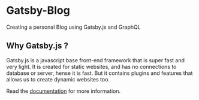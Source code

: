# Gatsby-Blog

Creating a personal Blog using Gatsby.js and GraphQL

## Why Gatsby.js ?
<p>
Gatsby.js is a javascript base front-end framework that is super fast and very light. It is created
for static websites, and has no connections to database or server, hense it is fast. But it contains 
plugins and features that allows us to create dynamic websites too.
  
Read the [documentation](https://www.gatsbyjs.com/docs/) for more information.
</p>
